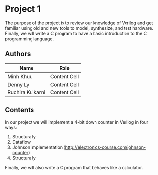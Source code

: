 # Project 1
The purpose of the project is to review our knowledge of Verilog and get familiar using
old and new tools to model, synthesize, and test hardware. Finally, we will write a C
program to have a basic introduction to the C programming language.

## Authors

| Name              | Role          |
| -------------     | ------------- |
| Minh Khuu         | Content Cell  |
| Denny Ly          | Content Cell  |
| Ruchira Kulkarni  | Content Cell  |

## Contents
In our project we will implement a 4-bit down counter in Verilog in four ways:

1. Structurally
2. Dataflow
3. Johnson implementation (http://electronics-course.com/johnson-counter)
4. Structurally

Finally, we will also write a C program that behaves like a calculator.